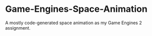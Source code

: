# Game-Engines-Space-Animation
A mostly code-generated space animation as my Game Engines 2 assignment.
